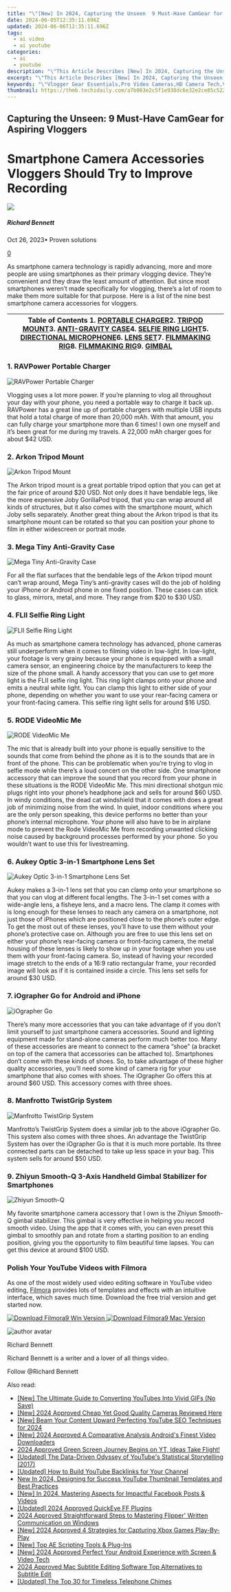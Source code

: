 ```yaml
---
title: "\"[New] In 2024, Capturing the Unseen  9 Must-Have CamGear for Aspiring Vloggers\""
date: 2024-06-05T12:35:11.696Z
updated: 2024-06-06T12:35:11.696Z
tags:
  - ai video
  - ai youtube
categories:
  - ai
  - youtube
description: "\"This Article Describes [New] In 2024, Capturing the Unseen: 9 Must-Have CamGear for Aspiring Vloggers\""
excerpt: "\"This Article Describes [New] In 2024, Capturing the Unseen: 9 Must-Have CamGear for Aspiring Vloggers\""
keywords: "\"Vlogger Gear Essentials,Pro Video Cameras,HD Camera Tech,Vlogging Tips,Quality Cam Equipment,Beginner Vlogging,High-Res Imaging\""
thumbnail: https://thmb.techidaily.com/a7b063e2c5f1e938dc6e32e2ce85c52239dfc8e7739a5c0ead2c07ab91e735b6.png
---
```


## Capturing the Unseen: 9 Must-Have CamGear for Aspiring Vloggers

# Smartphone Camera Accessories Vloggers Should Try to Improve Recording

![](https://images.wondershare.com/filmora/article-images/richard-bennett.jpg)

##### Richard Bennett

 Oct 26, 2023• Proven solutions

[0](#commentsBoxSeoTemplate)

As smartphone camera technology is rapidly advancing, more and more people are using smartphones as their primary vlogging device. They’re convenient and they draw the least amount of attention. But since most smartphones weren’t made specifically for vlogging, there’s a lot of room to make them more suitable for that purpose. Here is a list of the nine best smartphone camera accessories for vloggers.

| Table of Contents 1\. [PORTABLE CHARGER](#portablecharger)2\. [TRIPOD MOUNT](#tripodmount)3\. [ANTI-GRAVITY CASE](#antigravitycase)4\. [SELFIE RING LIGHT](#selfieringlight)5\. [DIRECTIONAL MICROPHONE](#directionalmic)6\. [LENS SET](#lensset)7\. [FILMMAKING RIG](#filmmakingrig01)8\. [FILMMAKING RIG](#filmmakingrig02)9\. [GIMBAL](#gimbal) |
| -------------------------------------------------------------------------------------------------------------------------------------------------------------------------------------------------------------------------------------------------------------------------------------------------------------------------------------------------- |

### 1\. RAVPower Portable Charger

![RAVPower Portable Charger](https://images.wondershare.com/filmora/article-images/best-smartphone-camera-accessories-portable-charger.jpg)

Vlogging uses a lot more power. If you’re planning to vlog all throughout your day with your phone, you need a portable way to charge it back up. RAVPower has a great line up of portable chargers with multiple USB inputs that hold a total charge of more than 20,000 mAh. With that amount, you can fully charge your smartphone more than 6 times! I own one myself and it’s been great for me during my travels. A 22,000 mAh charger goes for about $42 USD.

### 2\. Arkon Tripod Mount

![Arkon Tripod Mount](https://images.wondershare.com/filmora/article-images/best-smartphone-camera-accessories-tripod-mount.jpg)

The Arkon tripod mount is a great portable tripod option that you can get at the fair price of around $20 USD. Not only does it have bendable legs, like the more expensive Joby GorillaPod tripod, that you can wrap around all kinds of structures, but it also comes with the smartphone mount, which Joby sells separately. Another great thing about the Arkon tripod is that its smartphone mount can be rotated so that you can position your phone to film in either widescreen or portrait mode.

### 3\. Mega Tiny Anti-Gravity Case

![Mega Tiny Anti-Gravity Case](https://images.wondershare.com/filmora/article-images/smartphone-camera-accessories-anti-gravity-case.jpg)

For all the flat surfaces that the bendable legs of the Arkon tripod mount can’t wrap around, Mega Tiny’s anti-gravity cases will do the job of holding your iPhone or Android phone in one fixed position. These cases can stick to glass, mirrors, metal, and more. They range from $20 to $30 USD.

### 4\. FLII Selfie Ring Light

![FLII Selfie Ring Light](https://images.wondershare.com/filmora/article-images/smartphone-camera-accessories-selfie-ring-light.jpg)

As much as smartphone camera technology has advanced, phone cameras still underperform when it comes to filming video in low-light. In low-light, your footage is very grainy because your phone is equipped with a small camera sensor, an engineering choice by the manufacturers to keep the size of the phone small. A handy accessory that you can use to get more light is the FLII selfie ring light. This ring light clamps onto your phone and emits a neutral white light. You can clamp this light to either side of your phone, depending on whether you want to use your rear-facing camera or your front-facing camera. This selfie ring light sells for around $16 USD.

### 5\. RODE VideoMic Me

![RODE VideoMic Me](https://images.wondershare.com/filmora/article-images/smartphone-camera-accessories-microphone.jpg)

The mic that is already built into your phone is equally sensitive to the sounds that come from behind the phone as it is to the sounds that are in front of the phone. This can be problematic when you’re trying to vlog in selfie mode while there’s a loud concert on the other side. One smartphone accessory that can improve the sound that you record from your phone in these situations is the RODE VideoMic Me. This mini directional shotgun mic plugs right into your phone’s headphone jack and sells for around $60 USD. In windy conditions, the dead cat windshield that it comes with does a great job of minimizing noise from the wind. In quiet, indoor conditions where you are the only person speaking, this device performs no better than your phone’s internal microphone. Your phone will also have to be in airplane mode to prevent the Rode VideoMic Me from recording unwanted clicking noise caused by background processes performed by your phone. So you wouldn’t want to use this for livestreaming.

### 6\. Aukey Optic 3-in-1 Smartphone Lens Set

![Aukey Optic 3-in-1 Smartphone Lens Set](https://images.wondershare.com/filmora/article-images/smartphone-camera-accessories-smartphone-lens-set.jpg)

Aukey makes a 3-in-1 lens set that you can clamp onto your smartphone so that you can vlog at different focal lengths. The 3-in-1 set comes with a wide-angle lens, a fisheye lens, and a macro lens. The clamp it comes with is long enough for these lenses to reach any camera on a smartphone, not just those of iPhones which are positioned close to the phone’s outer edge. To get the most out of these lenses, you’ll have to use them without your phone’s protective case on. Although you are free to use this lens set on either your phone’s rear-facing camera or front-facing camera, the metal housing of these lenses is likely to show up in your footage when you use them with your front-facing camera. So, instead of having your recorded image stretch to the ends of a 16:9 ratio rectangular frame, your recorded image will look as if it is contained inside a circle. This lens set sells for around $30 USD.

### 7\. iOgrapher Go for Android and iPhone

![iOgrapher Go](https://images.wondershare.com/filmora/article-images/smartphone-camera-accessories-iographer-go.jpg)

There’s many more accessories that you can take advantage of if you don’t limit yourself to just smartphone camera accessories. Sound and lighting equipment made for stand-alone cameras perform much better too. Many of these accessories are meant to connect to the camera “shoe” (a bracket on top of the camera that accessories can be attached to). Smartphones don’t come with these kinds of shoes. So, to take advantage of these higher quality accessories, you’ll need some kind of camera rig for your smartphone that also comes with shoes. The iOgrapher Go offers this at around $60 USD. This accessory comes with three shoes.

### 8\. Manfrotto TwistGrip System

![Manfrotto TwistGrip System](https://images.wondershare.com/filmora/article-images/smartphone-camera-accessories-twist-grip-system.jpg)

Manfrotto’s TwistGrip System does a similar job to the above iOgrapher Go. This system also comes with three shoes. An advantage the TwistGrip System has over the iOgrapher Go is that it is much more portable. Its three connected parts can be detached to take up less space in your bag. This system sells for around $50 USD.

### 9\. Zhiyun Smooth-Q 3-Axis Handheld Gimbal Stabilizer for Smartphones

![Zhiyun Smooth-Q](https://images.wondershare.com/filmora/article-images/smartphone-camera-accessories-gimbal-stabilizer.jpg)

My favorite smartphone camera accessory that I own is the Zhiyun Smooth-Q gimbal stabilizer. This gimbal is very effective in helping you record smooth video. Using the app that it comes with, you can even preset this gimbal to smoothly pan and rotate from a starting position to an ending position, giving you the opportunity to film beautiful time lapses. You can get this device at around $100 USD.

### Polish Your YouTube Videos with Filmora

As one of the most widely used video editing software in YouTube video editing, [Filmora](https://tools.techidaily.com/wondershare/filmora/download/) provides lots of templates and effects with an intuitive interface, which saves much time. Download the free trial version and get started now.

[![Download Filmora9 Win Version](https://images.wondershare.com/filmora/guide/download-btn-win.jpg) ](https://tools.techidaily.com/wondershare/filmora/download/) [![Download Filmora9 Mac Version](https://images.wondershare.com/filmora/guide/download-btn-mac.jpg) ](https://tools.techidaily.com/wondershare/filmora/download/)

![author avatar](https://images.wondershare.com/filmora/article-images/richard-bennett.jpg)

Richard Bennett

Richard Bennett is a writer and a lover of all things video.

Follow @Richard Bennett

<span class="atpl-alsoreadstyle">Also read:</span>
<div><ul>
<li><a href="https://facebook-video-share.techidaily.com/new-the-ultimate-guide-to-converting-youtubes-into-vivid-gifs-no-save/"><u>[New] The Ultimate Guide to Converting YouTubes Into Vivid GIFs (No Save)</u></a></li>
<li><a href="https://facebook-video-share.techidaily.com/new-2024-approved-cheap-yet-good-quality-cameras-reviewed-here/"><u>[New] 2024 Approved  Cheap Yet Good Quality Cameras Reviewed Here</u></a></li>
<li><a href="https://facebook-video-share.techidaily.com/new-beam-your-content-upward-perfecting-youtube-seo-techniques-for-2024/"><u>[New] Beam Your Content Upward  Perfecting YouTube SEO Techniques for 2024</u></a></li>
<li><a href="https://facebook-video-share.techidaily.com/new-2024-approved-a-comparative-analysis-androids-finest-video-downloaders/"><u>[New] 2024 Approved  A Comparative Analysis  Android's Finest Video Downloaders</u></a></li>
<li><a href="https://facebook-video-share.techidaily.com/2024-approved-green-screen-journey-begins-on-yt-ideas-take-flight/"><u>2024 Approved  Green Screen Journey Begins on YT, Ideas Take Flight!</u></a></li>
<li><a href="https://facebook-video-share.techidaily.com/updated-the-data-driven-odyssey-of-youtubes-statistical-storytelling-2017/"><u>[Updated] The Data-Driven Odyssey of YouTube's Statistical Storytelling (2017)</u></a></li>
<li><a href="https://facebook-video-share.techidaily.com/updated-how-to-build-youtube-backlinks-for-your-channel/"><u>[Updated] How to Build YouTube Backlinks for Your Channel</u></a></li>
<li><a href="https://video-content-creator.techidaily.com/new-in-2024-designing-for-success-youtube-thumbnail-templates-and-best-practices/"><u>New In 2024, Designing for Success YouTube Thumbnail Templates and Best Practices</u></a></li>
<li><a href="https://facebook-video-files.techidaily.com/new-in-2024-mastering-aspects-for-impactful-facebook-posts-and-videos/"><u>[New] In 2024, Mastering Aspects for Impactful Facebook Posts & Videos</u></a></li>
<li><a href="https://on-screen-recording.techidaily.com/updated-2024-approved-quickeye-ff-plugins/"><u>[Updated] 2024 Approved  QuickEye FF Plugins</u></a></li>
<li><a href="https://extra-guidance.techidaily.com/2024-approved-straightforward-steps-to-mastering-flipper-written-communication-on-windows/"><u>2024 Approved  Straightforward Steps to Mastering Flipper' Written Communication on Windows</u></a></li>
<li><a href="https://screen-sharing-recording.techidaily.com/new-2024-approved-4-strategies-for-capturing-xbox-games-play-by-play/"><u>[New] 2024 Approved  4 Strategies for Capturing Xbox Games Play-By-Play</u></a></li>
<li><a href="https://some-approaches.techidaily.com/new-top-ae-scripting-tools-and-plug-ins/"><u>[New] Top AE Scripting Tools & Plug-Ins</u></a></li>
<li><a href="https://screen-recording.techidaily.com/new-2024-approved-perfect-your-android-experience-with-screen-and-video-tech/"><u>[New] 2024 Approved  Perfect Your Android Experience with Screen & Video Tech</u></a></li>
<li><a href="https://ai-driven-video-production.techidaily.com/2024-approved-mac-subtitle-editing-software-top-alternatives-to-subtitle-edit/"><u>2024 Approved Mac Subtitle Editing Software Top Alternatives to Subtitle Edit</u></a></li>
<li><a href="https://some-skills.techidaily.com/updated-the-top-30-for-timeless-telephone-chimes/"><u>[Updated] The Top 30 for Timeless Telephone Chimes</u></a></li>
</ul></div>

<ins class="adsbygoogle"
      style="display:block"
      data-ad-client="ca-pub-7571918770474297"
      data-ad-slot="8358498916"
      data-ad-format="auto"
      data-full-width-responsive="true"></ins>